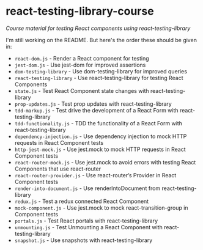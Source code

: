 # react-testing-library-course

_Course material for testing React components using react-testing-library_

<!-- START doctoc generated TOC please keep comment here to allow auto update -->
<!-- DON'T EDIT THIS SECTION, INSTEAD RE-RUN doctoc TO UPDATE -->

<!-- END doctoc generated TOC please keep comment here to allow auto update -->

I'm still working on the README. But here's the order these should be given in:

- `react-dom.js` - Render a React component for testing
- `jest-dom.js` - Use jest-dom for improved assertions
- `dom-testing-library` - Use dom-testing-library for improved queries
- `react-testing-library` - Use react-testing-library for testing React Components
- `state.js` - Test React Component state changes with react-testing-library
- `prop-updates.js` - Test prop updates with react-testing-library
- `tdd-markup.js` - Test drive the development of a React Form with react-testing-library
- `tdd-functionality.js` - TDD the functionality of a React Form with react-testing-library
- `dependency-injection.js` - Use dependency injection to mock HTTP requests in React Component tests
- `http-jest-mock.js` - Use jest.mock to mock HTTP requests in React Component tests
- `react-router-mock.js` - Use jest.mock to avoid errors with testing React Components that use react-router
- `react-router-provider.js` - Use react-router’s Provider in React Component tests
- `render-into-document.js` - Use renderIntoDocument from react-testing-library
- `redux.js` - Test a redux connected React Component
- `mock-component.js` - Use jest.mock to mock react-transition-group in Component tests
- `portals.js` - Test React portals with react-testing-library
- `unmounting.js` - Test Unmounting a React Component with react-testing-library
- `snapshot.js` - Use snapshots with react-testing-library
